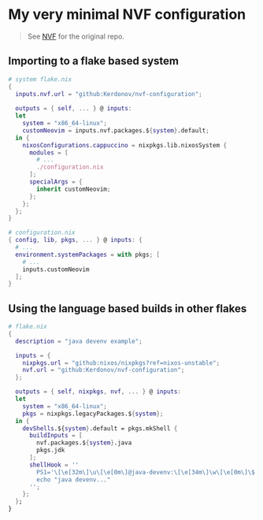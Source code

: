 # My very minimal NVF configuration

>See [NVF](https://github.com/NotAShelf/nvf) for the original repo.

## Importing to a flake based system
```nix
# system flake.nix
{
  inputs.nvf.url = "github:Kerdonov/nvf-configuration";
  
  outputs = { self, ... } @ inputs: 
  let
    system = "x86_64-linux";
    customNeovim = inputs.nvf.packages.${system}.default;
  in {
    nixosConfigurations.cappuccino = nixpkgs.lib.nixosSystem {
      modules = [
        # ...
        ./configuration.nix
      ];
      specialArgs = {
        inherit customNeovim;
      };
    };
  };
}
```

```nix
# configuration.nix
{ config, lib, pkgs, ... } @ inputs: {
  # ...
  environment.systemPackages = with pkgs; [
    # ...
    inputs.customNeovim
  ];
}
```

## Using the language based builds in other flakes

```nix
# flake.nix
{
  description = "java devenv example";

  inputs = {
    nixpkgs.url = "github:nixos/nixpkgs?ref=nixos-unstable";
    nvf.url = "github:Kerdonov/nvf-configuration";
  };

  outputs = { self, nixpkgs, nvf, ... } @ inputs:
  let
    system = "x86_64-linux";
    pkgs = nixpkgs.legacyPackages.${system};
  in {
    devShells.${system}.default = pkgs.mkShell {
      buildInputs = [
        nvf.packages.${system}.java
        pkgs.jdk
      ];
      shellHook = ''
        PS1='\[\e[32m\]\u\[\e[0m\]@java-devenv:\[\e[34m\]\w\[\e[0m\]\$ '
        echo "java devenv..."
      '';
    };
  };
}
```